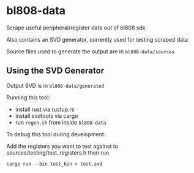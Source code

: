 # bl808-data
Scrape useful peripheral/register data out of bl808 sdk

Also contains an SVD generator, currently used for testing scraped data

Source files used to generate the output are in `bl808-data/sources`

## Using the SVD Generator

Output SVD is in `bl808-data/generated`

Running this tool:
- install rust via rustup.rs
- install svdtools via cargo
- run `regen.sh` from inside `bl808-data`

To debug this tool during development:

Add the registers you want to test against to sources/testing/test_registers.h then run

```system
cargo run --bin test_bin > test.svd
```
